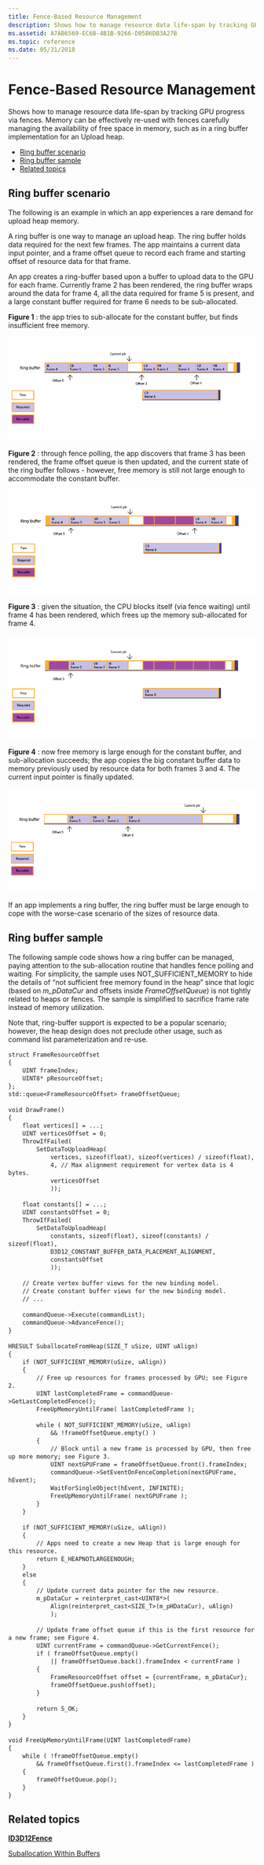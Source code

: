 ```yaml
---
title: Fence-Based Resource Management
description: Shows how to manage resource data life-span by tracking GPU progress via fences. Memory can be effectively re-used with fences carefully managing the availability of free space in memory, such as in a ring buffer implementation for an Upload heap.
ms.assetid: A7AB6569-EC6B-4B1B-9266-D05B6DB3A27B
ms.topic: reference
ms.date: 05/31/2018
---
```


# Fence-Based Resource Management

Shows how to manage resource data life-span by tracking GPU progress via fences. Memory can be effectively re-used with fences carefully managing the availability of free space in memory, such as in a ring buffer implementation for an Upload heap.

-   [Ring buffer scenario](#ring-buffer-scenario)
-   [Ring buffer sample](#ring-buffer-sample)
-   [Related topics](#related-topics)

## Ring buffer scenario

The following is an example in which an app experiences a rare demand for upload heap memory.

A ring buffer is one way to manage an upload heap. The ring buffer holds data required for the next few frames. The app maintains a current data input pointer, and a frame offset queue to record each frame and starting offset of resource data for that frame.

An app creates a ring-buffer based upon a buffer to upload data to the GPU for each frame. Currently frame 2 has been rendered, the ring buffer wraps around the data for frame 4, all the data required for frame 5 is present, and a large constant buffer required for frame 6 needs to be sub-allocated.

**Figure 1** : the app tries to sub-allocate for the constant buffer, but finds insufficient free memory.

![insufficient free memory in this ring buffer](images/ring-buffer-1.png)

**Figure 2** : through fence polling, the app discovers that frame 3 has been rendered, the frame offset queue is then updated, and the current state of the ring buffer follows - however, free memory is still not large enough to accommodate the constant buffer.

![still insufficient memory after frame 3 has rendered](images/ring-buffer-2.png)

**Figure 3** : given the situation, the CPU blocks itself (via fence waiting) until frame 4 has been rendered, which frees up the memory sub-allocated for frame 4.

![rendering frame 4 frees up more of the ring buffer](images/ring-buffer-3.png)

**Figure 4** : now free memory is large enough for the constant buffer, and sub-allocation succeeds; the app copies the big constant buffer data to memory previously used by resource data for both frames 3 and 4. The current input pointer is finally updated.

![now there is room from frame 6 in the ring buffer](images/ring-buffer-4.png)

If an app implements a ring buffer, the ring buffer must be large enough to cope with the worse-case scenario of the sizes of resource data.

## Ring buffer sample

The following sample code shows how a ring buffer can be managed, paying attention to the sub-allocation routine that handles fence polling and waiting. For simplicity, the sample uses NOT\_SUFFICIENT\_MEMORY to hide the details of “not sufficient free memory found in the heap” since that logic (based on *m\_pDataCur* and offsets inside *FrameOffsetQueue*) is not tightly related to heaps or fences. The sample is simplified to sacrifice frame rate instead of memory utilization.

Note that, ring-buffer support is expected to be a popular scenario; however, the heap design does not preclude other usage, such as command list parameterization and re-use.

``` syntax
struct FrameResourceOffset
{
    UINT frameIndex;
    UINT8* pResourceOffset;
};
std::queue<FrameResourceOffset> frameOffsetQueue;

void DrawFrame()
{
    float vertices[] = ...;
    UINT verticesOffset = 0;
    ThrowIfFailed(
        SetDataToUploadHeap(
            vertices, sizeof(float), sizeof(vertices) / sizeof(float), 
            4, // Max alignment requirement for vertex data is 4 bytes.
            verticesOffset
            ));

    float constants[] = ...;
    UINT constantsOffset = 0;
    ThrowIfFailed(
        SetDataToUploadHeap(
            constants, sizeof(float), sizeof(constants) / sizeof(float), 
            D3D12_CONSTANT_BUFFER_DATA_PLACEMENT_ALIGNMENT,
            constantsOffset
            ));

    // Create vertex buffer views for the new binding model. 
    // Create constant buffer views for the new binding model. 
    // ...

    commandQueue->Execute(commandList);
    commandQueue->AdvanceFence();
}

HRESULT SuballocateFromHeap(SIZE_T uSize, UINT uAlign)
{
    if (NOT_SUFFICIENT_MEMORY(uSize, uAlign))
    {
        // Free up resources for frames processed by GPU; see Figure 2.
        UINT lastCompletedFrame = commandQueue->GetLastCompletedFence();
        FreeUpMemoryUntilFrame( lastCompletedFrame );

        while ( NOT_SUFFICIENT_MEMORY(uSize, uAlign)
            && !frameOffsetQueue.empty() )
        {
            // Block until a new frame is processed by GPU, then free up more memory; see Figure 3.
            UINT nextGPUFrame = frameOffsetQueue.front().frameIndex;
            commandQueue->SetEventOnFenceCompletion(nextGPUFrame, hEvent);
            WaitForSingleObject(hEvent, INFINITE);
            FreeUpMemoryUntilFrame( nextGPUFrame );
        }
    }

    if (NOT_SUFFICIENT_MEMORY(uSize, uAlign))
    {
        // Apps need to create a new Heap that is large enough for this resource.
        return E_HEAPNOTLARGEENOUGH;
    }
    else
    {
        // Update current data pointer for the new resource.
        m_pDataCur = reinterpret_cast<UINT8*>(
            Align(reinterpret_cast<SIZE_T>(m_pHDataCur), uAlign)
            );

        // Update frame offset queue if this is the first resource for a new frame; see Figure 4.
        UINT currentFrame = commandQueue->GetCurrentFence();
        if ( frameOffsetQueue.empty()
            || frameOffsetQueue.back().frameIndex < currentFrame )
        {
            FrameResourceOffset offset = {currentFrame, m_pDataCur};
            frameOffsetQueue.push(offset);
        }

        return S_OK;
    }
}

void FreeUpMemoryUntilFrame(UINT lastCompletedFrame)
{
    while ( !frameOffsetQueue.empty() 
        && frameOffsetQueue.first().frameIndex <= lastCompletedFrame )
    {
        frameOffsetQueue.pop();
    }
}
```

## Related topics

<dl> <dt>

[**ID3D12Fence**](/windows/desktop/api/d3d12/nn-d3d12-id3d12fence)
</dt> <dt>

[Suballocation Within Buffers](large-buffers.md)
</dt> </dl>

 

 




